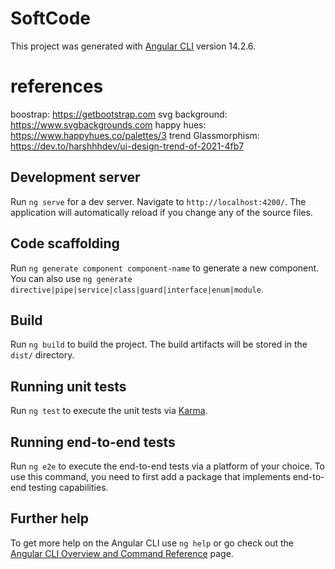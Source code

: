 # SoftCode

This project was generated with [Angular CLI](https://github.com/angular/angular-cli) version 14.2.6.

# references

boostrap: https://getbootstrap.com
svg background: https://www.svgbackgrounds.com
happy hues: https://www.happyhues.co/palettes/3
trend Glassmorphism: https://dev.to/harshhhdev/ui-design-trend-of-2021-4fb7

## Development server

Run `ng serve` for a dev server. Navigate to `http://localhost:4200/`. The application will automatically reload if you change any of the source files.

## Code scaffolding

Run `ng generate component component-name` to generate a new component. You can also use `ng generate directive|pipe|service|class|guard|interface|enum|module`.

## Build

Run `ng build` to build the project. The build artifacts will be stored in the `dist/` directory.

## Running unit tests

Run `ng test` to execute the unit tests via [Karma](https://karma-runner.github.io).

## Running end-to-end tests

Run `ng e2e` to execute the end-to-end tests via a platform of your choice. To use this command, you need to first add a package that implements end-to-end testing capabilities.

## Further help

To get more help on the Angular CLI use `ng help` or go check out the [Angular CLI Overview and Command Reference](https://angular.io/cli) page.
